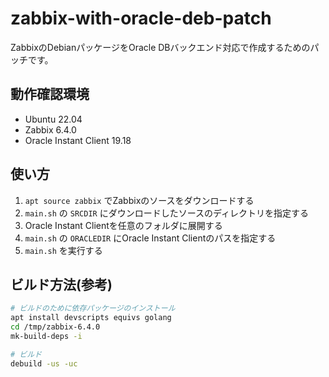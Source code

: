 # zabbix-with-oracle-deb-patch

ZabbixのDebianパッケージをOracle DBバックエンド対応で作成するためのパッチです。

## 動作確認環境

- Ubuntu 22.04
- Zabbix 6.4.0
- Oracle Instant Client 19.18

## 使い方

1. `apt source zabbix` でZabbixのソースをダウンロードする
1. `main.sh` の `SRCDIR` にダウンロードしたソースのディレクトリを指定する
1. Oracle Instant Clientを任意のフォルダに展開する
1. `main.sh` の `ORACLEDIR` にOracle Instant Clientのパスを指定する
1. `main.sh` を実行する

## ビルド方法(参考)

```bash
# ビルドのために依存パッケージのインストール
apt install devscripts equivs golang
cd /tmp/zabbix-6.4.0
mk-build-deps -i

# ビルド
debuild -us -uc
```
